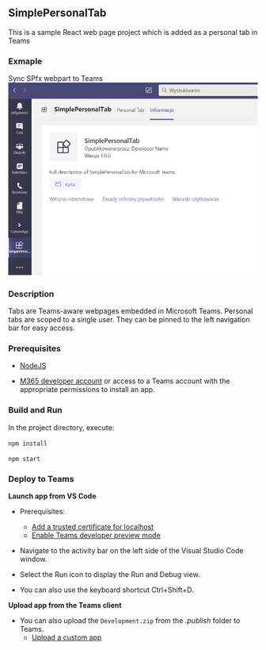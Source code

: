 ## SimplePersonalTab

This is a sample React web page project which is added as a personal tab in Teams

### Exmaple
Sync SPfx webpart to Teams
![](../../Images/PersonalTabExampleMadeByTeamsToolkit.png)

### Description

Tabs are Teams-aware webpages embedded in Microsoft Teams. Personal tabs are scoped to a single user. They can be pinned to the left navigation bar for easy access.

### Prerequisites
-  [NodeJS](https://nodejs.org/en/)

-  [M365 developer account](https://docs.microsoft.com/en-us/microsoftteams/platform/concepts/build-and-test/prepare-your-o365-tenant) or access to a Teams account with the appropriate permissions to install an app.

### Build and Run

In the project directory, execute:

`npm install`

`npm start`

### Deploy to Teams

**Launch app from VS Code**
- Prerequisites:
  - [Add a trusted certificate for localhost](https://aka.ms/teams-toolkit-trusted-cert)
  - [Enable Teams developer preview mode](https://aka.ms/teams-toolkit-enable-devpreview)

- Navigate to the activity bar on the left side of the Visual Studio Code window.
- Select the Run icon to display the Run and Debug view.
- You can also use the keyboard shortcut Ctrl+Shift+D. 

**Upload app from the Teams client**
- You can also upload the `Development.zip` from the *.publish* folder to Teams.
  - [Upload a custom app](https://aka.ms/teams-toolkit-uploadapp) 